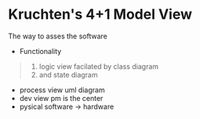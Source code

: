 # Kruchten's 4+1 Model View

The way to asses the software

-  Functionality
>1. logic view facilated by class diagram
>2. and state diagram
- process view uml diagram
- dev view pm is the center
- pysical software -> hardware
